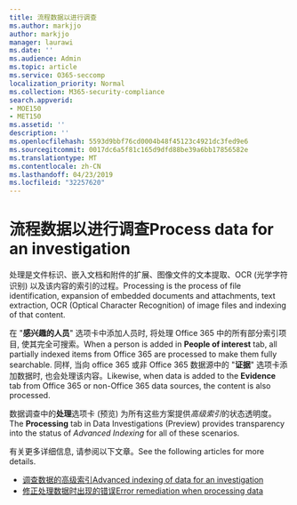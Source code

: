 ```yaml
---
title: 流程数据以进行调查
ms.author: markjjo
author: markjjo
manager: laurawi
ms.date: ''
ms.audience: Admin
ms.topic: article
ms.service: O365-seccomp
localization_priority: Normal
ms.collection: M365-security-compliance
search.appverid:
- MOE150
- MET150
ms.assetid: ''
description: ''
ms.openlocfilehash: 5593d9bbf76cd0004b48f45123c4921dc3fed9e6
ms.sourcegitcommit: 0017dc6a5f81c165d9dfd88be39a6bb17856582e
ms.translationtype: MT
ms.contentlocale: zh-CN
ms.lasthandoff: 04/23/2019
ms.locfileid: "32257620"
---
```

# <a name="process-data-for-an-investigation"></a><span data-ttu-id="1878a-102">流程数据以进行调查</span><span class="sxs-lookup"><span data-stu-id="1878a-102">Process data for an investigation</span></span>

<span data-ttu-id="1878a-103">处理是文件标识、嵌入文档和附件的扩展、图像文件的文本提取、OCR (光学字符识别) 以及该内容的索引的过程。</span><span class="sxs-lookup"><span data-stu-id="1878a-103">Processing is the process of file identification, expansion of embedded documents and attachments, text extraction, OCR (Optical Character Recognition) of image files and indexing of that content.</span></span>  

<span data-ttu-id="1878a-104">在 "**感兴趣的人员**" 选项卡中添加人员时, 将处理 Office 365 中的所有部分索引项目, 使其完全可搜索。</span><span class="sxs-lookup"><span data-stu-id="1878a-104">When a person is added in **People of interest** tab, all partially indexed items from Office 365 are processed to make them fully searchable.</span></span>  <span data-ttu-id="1878a-105">同样, 当向 office 365 或非 Office 365 数据源中的 "**证据**" 选项卡添加数据时, 也会处理该内容。</span><span class="sxs-lookup"><span data-stu-id="1878a-105">Likewise, when data is added to the **Evidence** tab from Office 365 or non-Office 365 data sources, the content is also processed.</span></span>

<span data-ttu-id="1878a-106">数据调查中的**处理**选项卡 (预览) 为所有这些方案提供*高级索引*的状态透明度。</span><span class="sxs-lookup"><span data-stu-id="1878a-106">The **Processing** tab in Data Investigations (Preview) provides transparency into the status of *Advanced Indexing* for all of these scenarios.</span></span>

<span data-ttu-id="1878a-107">有关更多详细信息, 请参阅以下文章。</span><span class="sxs-lookup"><span data-stu-id="1878a-107">See the following articles for more details.</span></span>

- [<span data-ttu-id="1878a-108">调查数据的高级索引</span><span class="sxs-lookup"><span data-stu-id="1878a-108">Advanced indexing of data for an investigation</span></span>](index-data-people-of-interest.md)
- [<span data-ttu-id="1878a-109">修正处理数据时出现的错误</span><span class="sxs-lookup"><span data-stu-id="1878a-109">Error remediation when processing data</span></span>](error-remediation.md)
